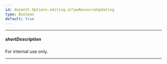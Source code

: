 ```yaml
---
id: dxGantt.Options.editing.allowResourceUpdating
type: Boolean
default: true
---
```

---
##### shortDescription
For internal use only.

---
